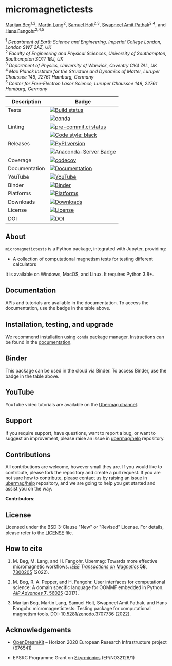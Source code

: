 # micromagnetictests

[Marijan Beg](https://github.com/marijanbeg)<sup>1,2</sup>, [Martin Lang](https://github.com/lang-m)<sup>2</sup>, [Samuel Holt](https://github.com/samjrholt)<sup>2,3</sup>, [Swapneel Amit Pathak](https://github.com/swapneelap)<sup>2,4</sup>, and [Hans Fangohr](https://github.com/fangohr)<sup>2,4,5</sup>

<sup>1</sup> *Department of Earth Science and Engineering, Imperial College London, London SW7 2AZ, UK*  
<sup>2</sup> *Faculty of Engineering and Physical Sciences, University of Southampton, Southampton SO17 1BJ, UK*  
<sup>3</sup> *Department of Physics, University of Warwick, Coventry CV4 7AL, UK*  
<sup>4</sup> *Max Planck Institute for the Structure and Dynamics of Matter, Luruper Chaussee 149, 22761 Hamburg, Germany*  
<sup>5</sup> *Center for Free-Electron Laser Science, Luruper Chaussee 149, 22761 Hamburg, Germany*  


| Description | Badge |
| --- | --- |
| Tests | [![Build status](https://github.com/ubermag/micromagnetictests/workflows/workflow/badge.svg)](https://github.com/ubermag/micromagnetictests/actions?query=workflow%3Aworkflow) |
|       | [![conda](https://github.com/ubermag/micromagnetictests/workflows/conda/badge.svg)](https://github.com/ubermag/micromagnetictests/actions?query=workflow%3Aconda) |
| Linting | [![pre-commit.ci status](https://results.pre-commit.ci/badge/github/ubermag/micromagnetictests/master.svg)](https://results.pre-commit.ci/latest/github/ubermag/micromagnetictests/master) |
|         | [![Code style: black](https://img.shields.io/badge/code%20style-black-000000.svg)](https://github.com/psf/black) |
| Releases | [![PyPI version](https://badge.fury.io/py/micromagnetictests.svg)](https://badge.fury.io/py/micromagnetictests) |
|          | [![Anaconda-Server Badge](https://anaconda.org/conda-forge/micromagnetictests/badges/version.svg)](https://anaconda.org/conda-forge/micromagnetictests) |
| Coverage | [![codecov](https://codecov.io/gh/ubermag/micromagnetictests/branch/master/graph/badge.svg?token=hcK4fofmrL)](https://codecov.io/gh/ubermag/micromagnetictests) |
| Documentation | [![Documentation](https://img.shields.io/badge/Docs-ubermag.github.io-blue)](https://ubermag.github.io/documentation/micromagnetictests.html) |
| YouTube | [![YouTube](https://img.shields.io/badge/YouTube-ubermag-blue)](https://www.youtube.com/channel/UC7MSqVQSMFV42R1jAYmKGLg) |
| Binder | [![Binder](https://mybinder.org/badge_logo.svg)](https://mybinder.org/v2/gh/ubermag/micromagnetictests/latest?urlpath=lab/tree/docs) |
| Platforms | [![Platforms](https://anaconda.org/conda-forge/micromagnetictests/badges/platforms.svg)](https://anaconda.org/conda-forge/micromagnetictests) |
| Downloads | [![Downloads](https://anaconda.org/conda-forge/micromagnetictests/badges/downloads.svg)](https://anaconda.org/conda-forge/micromagnetictests) |
| License | [![License](https://img.shields.io/badge/License-BSD%203--Clause-blue.svg)](https://opensource.org/licenses/BSD-3-Clause) |
| DOI | [![DOI](https://zenodo.org/badge/DOI/10.5281/zenodo.3707736.svg)](https://doi.org/10.5281/zenodo.3707736) |

## About

`micromagnetictests` is a Python package, integrated with Jupyter, providing:

- A collection of computational magnetism tests for testing different calculators


It is available on Windows, MacOS, and Linux. It requires Python 3.8+.

## Documentation

APIs and tutorials are available in the documentation. To access the documentation, use the badge in the table above.

## Installation, testing, and upgrade

We recommend installation using `conda` package manager. Instructions can be found in the [documentation](https://ubermag.github.io/installation.html).

## Binder

This package can be used in the cloud via Binder. To access Binder, use the badge in the table above.

## YouTube

YouTube video tutorials are available on the [Ubermag channel](https://www.youtube.com/channel/UC7MSqVQSMFV42R1jAYmKGLg).

## Support

If you require support, have questions, want to report a bug, or want to suggest an improvement, please raise an issue in [ubermag/help](https://github.com/ubermag/help) repository.

## Contributions

All contributions are welcome, however small they are. If you would like to contribute, please fork the repository and create a pull request. If you are not sure how to contribute, please contact us by raising an issue in [ubermag/help](https://github.com/ubermag/help) repository, and we are going to help you get started and assist you on the way.

**Contributors**:


## License

Licensed under the BSD 3-Clause "New" or "Revised" License. For details, please refer to the [LICENSE](LICENSE) file.

## How to cite

1. M. Beg, M. Lang, and H. Fangohr. Ubermag: Towards more effective micromagnetic workflows. [*IEEE Transactions on Magnetics* **58**, 7300205](https://doi.org/10.1109/TMAG.2021.3078896) (2022).

2. M. Beg, R. A. Pepper, and H. Fangohr. User interfaces for computational science: A domain specific language for OOMMF embedded in Python. [*AIP Advances* **7**, 56025](http://aip.scitation.org/doi/10.1063/1.4977225) (2017).

3. Marijan Beg, Martin Lang, Samuel Holt, Swapneel Amit Pathak, and Hans Fangohr. micromagnetictests: Testing package for computational magnetism tools. DOI: [10.5281/zenodo.3707736](http://doi.org/10.5281/zenodo.3707736) (2022).

## Acknowledgements

- [OpenDreamKit](http://opendreamkit.org/) – Horizon 2020 European Research Infrastructure project (676541)

- EPSRC Programme Grant on [Skyrmionics](http://www.skyrmions.ac.uk) (EP/N032128/1)
